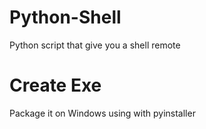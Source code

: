 # Python-Shell
Python script that give you a shell remote

# Create Exe
Package it on Windows using with pyinstaller

